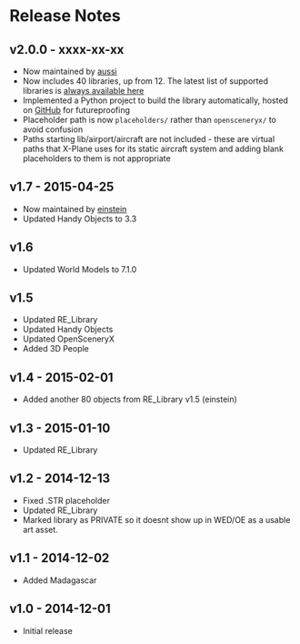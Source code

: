 # Release Notes

## v2.0.0 - xxxx-xx-xx

* Now maintained by [aussi](https://forums.x-plane.org/index.php?/profile/2431-aussi/)
* Now includes 40 libraries, up from 12. The latest list of supported libraries is [always available here](https://github.com/aussig/X-Plane-Backup-Library/tree/master/libraries) 
* Implemented a Python project to build the library automatically, hosted on [GitHub](https://github.com/aussig/X-Plane-Backup-Library) for futureproofing
* Placeholder path is now `placeholders/` rather than `opensceneryx/` to avoid confusion
* Paths starting lib/airport/aircraft are not included - these are virtual paths that X-Plane uses for its static aircraft system and adding blank placeholders to them is not appropriate

## v1.7 - 2015-04-25

* Now maintained by [einstein](https://forums.x-plane.org/index.php?/profile/389608-einstein/)
* Updated Handy Objects to 3.3

## v1.6

* Updated World Models to 7.1.0

## v1.5

* Updated RE_Library
* Updated Handy Objects
* Updated OpenSceneryX
* Added 3D People

## v1.4 - 2015-02-01

* Added another 80 objects from RE_Library v1.5 (einstein)

## v1.3 - 2015-01-10

* Updated RE_Library

## v1.2 - 2014-12-13

* Fixed .STR placeholder
* Updated RE_Library
* Marked library as PRIVATE so it doesnt show up in WED/OE as a usable art asset.

## v1.1 - 2014-12-02

* Added Madagascar

## v1.0 - 2014-12-01

* Initial release